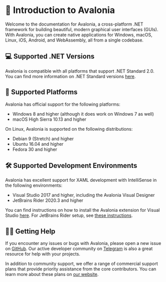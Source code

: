 # 🎉 Introduction to Avalonia

Welcome to the documentation for Avalonia, a cross-platform .NET framework for building beautiful, modern graphical user interfaces (GUIs). With Avalonia, you can create native applications for Windows, macOS, Linux, iOS, Android, and WebAssembly, all from a single codebase.

## 💻 Supported .NET Versions

Avalonia is compatible with all platforms that support .NET Standard 2.0. You can find more information on .NET Standard versions [here](https://docs.microsoft.com/en-us/dotnet/standard/net-standard?tabs=net-standard-2-0#select-net-standard-version).

## 📱 Supported Platforms

Avalonia has official support for the following platforms:

- Windows 8 and higher (although it does work on Windows 7 as well)
- macOS High Sierra 10.13 and higher

On Linux, Avalonia is supported on the following distributions:

- Debian 9 (Stretch) and higher
- Ubuntu 16.04 and higher
- Fedora 30 and higher

## 🛠 Supported Development Environments

Avalonia has excellent support for XAML development with IntelliSense in the following environments:

- Visual Studio 2017 and higher, including the Avalonia Visual Designer
- JetBrains Rider 2020.3 and higher

You can find instructions on how to install the Avalonia extension for Visual Studio [here](docs/getting-started/ide-support/). For JetBrains Rider setup, see [these instructions](docs/getting-started/ide-support/jetbrains-rider-setup.md).

## 🙋‍♂️ Getting Help

If you encounter any issues or bugs with Avalonia, please open a new issue on [GitHub](https://github.com/AvaloniaUI/Avalonia). Our active developer community on [Telegram](https://t.me/Avalonia) is also a great resource for help with your projects.

In addition to community support, we offer a range of commercial support plans that provide priority assistance from the core contributors. You can learn more about these plans on [our website](https://avaloniaui.net/Support).
